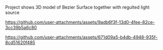 Project shows 3D model of Bezier Surface together with regulted light source 



https://github.com/user-attachments/assets/9adb6f3f-13d0-4fee-82ce-3cc39b5a6c80



https://github.com/user-attachments/assets/671d09a5-b4db-4948-935f-8cd51620f485

